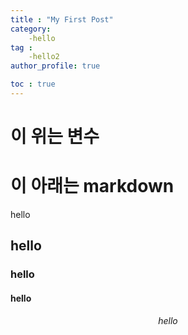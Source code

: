 ```yaml
---
title : "My First Post"
category:
    -hello
tag :
    -hello2
author_profile: true

toc : true
---
```

# 이 위는 변수

# 이 아래는 markdown

hello

## hello

### hello

#### hello

$$hello$$